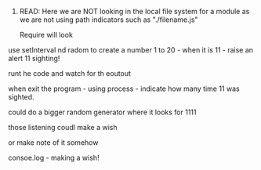 
1. READ: Here we are NOT looking in the local file system for a module as we are not using path indicators such as "./filename.js"

    Require will look 

use setInterval nd radom to create a number 1 to 20 - when it is 11 - raise an alert 11 sighting! 

runt he code and watch for th eoutout

when exit the program - using process - indicate how many time 11 was sighted.

could do a bigger random generator where it looks for 1111

those listening coudl make a wish

or make note of it somehow

consoe.log - making a wish!
